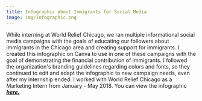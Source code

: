 ```yaml
---
title: Infographic about Immigrants for Social Media
image: img/Infographic.png
---
```


While interning at World Relief Chicago, we ran multiple informational social media campaigns with the goals of educating our followers about immigrants in the Chicago area and creating support for immigrants. I created this infographic on Canva to use in one of these campaigns with the goal of demonstrating the financial contribution of immigrants. I followed the organization's branding guidelines regarding colors and fonts, so they continued to edit and adapt the infographic to new campaign needs, even after my internship ended. I worked with World Relief Chicago as a Marketing Intern from January - May 2018. You can view the infographic *<a href="documentsfolder1/Infographic.png" target="_blank">***here.***</a>*
